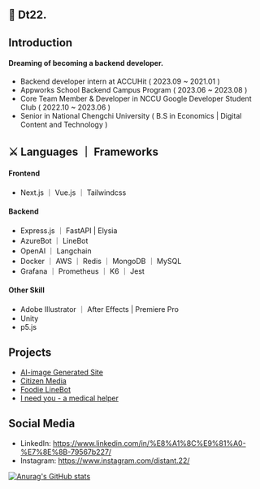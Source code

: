## 🦜 Dt22. 
## Introduction
#### Dreaming of becoming a backend developer.
 - Backend developer intern at ACCUHit ( 2023.09 ~ 2021.01 )
 - Appworks School Backend Campus Program ( 2023.06 ~ 2023.08 )
 - Core Team Member & Developer in NCCU Google Developer Student Club ( 2022.10 ~ 2023.06 )
 - Senior in National Chengchi University ( B.S in Economics |  Digital Content and Technology )

## ⚔ Languages ｜ Frameworks
#### Frontend
- Next.js ｜ Vue.js ｜ Tailwindcss
#### Backend
- Express.js ｜ FastAPI | Elysia
- AzureBot ｜ LineBot 
- OpenAI ｜ Langchain
- Docker ｜ AWS ｜ Redis ｜ MongoDB ｜ MySQL
- Grafana ｜ Prometheus ｜ K6 ｜ Jest
#### Other Skill
- Adobe Illustrator ｜ After Effects | Premiere Pro
- Unity
- p5.js


## Projects
- [AI-image Generated Site](https://github.com/Distant22/AI-generate-site)
- [Citizen Media](https://github.com/CitizenMedia-TW/citizen-media)
- [Foodie LineBot](https://github.com/Distant22/FoodieLineBot)
- [I need you - a medical helper](https://gitlab.com/nccu_se/7plus1/I_need_you)



## Social Media
- LinkedIn: https://www.linkedin.com/in/%E8%A1%8C%E9%81%A0-%E7%8E%8B-79567b227/
- Instagram: https://www.instagram.com/distant.22/

[![Anurag's GitHub stats](https://github-readme-stats.vercel.app/api?username=distant22&show_icons=true&theme=dark)](https://github.com/anuraghazra/github-readme-stats)

<!--
**Distant22/Distant22** is a ✨ _special_ ✨ repository because its `README.md` (this file) appears on your GitHub profile.

Here are some ideas to get you started:

- 🔭 I’m currently working on ...
- 🌱 I’m currently learning ...
- 👯 I’m looking to collaborate on ...
- 🤔 I’m looking for help with ...
- 💬 Ask me about ...
- 📫 How to reach me: ...
- 😄 Pronouns: ...
- ⚡ Fun fact: ...
-->
